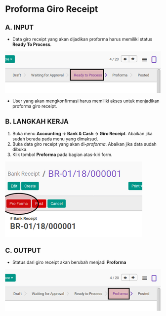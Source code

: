 # Proforma Giro Receipt

## A. INPUT

* Data giro receipt yang akan dijadikan proforma harus memiliki status **Ready To Process**.

![](../../img/giro-receipt/status-ready-to-process.png)

* User yang akan mengkonfirmasi harus memiliki akses untuk menjadikan proforma giro receipt.

## B. LANGKAH KERJA

1. Buka menu **Accounting -> Bank & Cash -> Giro Receipt**. Abaikan jika sudah berada
pada menu yang dimaksud.
2. Buka data giro receipt yang akan di-*proforma*. Abaikan jika data sudah dibuka.
3. Klik tombol **Proforma** pada bagian atas-kiri form.

![](../../img/giro-receipt/tombol-proforma.png)

## C. OUTPUT

* Status dari giro receipt akan berubah menjadi **Proforma**

![](../../img/giro-receipt/status-proforma.png)
